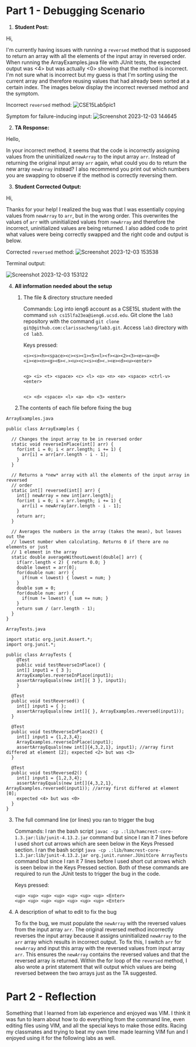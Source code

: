 # Part 1 - Debugging Scenario

1. **Student Post:**

Hi,

I'm currently having issues with running a `reversed` method that is supposed to return an array with all the elements of the input array in reversed order. When running the ArrayExamples.java file with JUnit tests, the expected output was <4> but was actually <0> showing that the method is incorrect. I'm not sure what is incorrect but my guess is that I'm sorting using the current array and therefore reusing values that had already been sorted at a certain index. The images below display the incorrect reversed method and the symptom.

Incorrect `reversed` method:
![CSE15Lab5pic1](https://github.com/clarissacheng/cse15l-lab-reports/assets/112114163/3b841a30-4d78-46e4-9de2-2cc13c6e37b2)

Symptom for failure-inducing input:
![Screenshot 2023-12-03 144645](https://github.com/clarissacheng/cse15l-lab-reports/assets/112114163/7b7a8a54-f3d7-4ba7-8ecd-c83f23ce998f)

2. **TA Response:**

Hello,

In your incorrect method, it seems that the code is incorrectly assigning values from the uninitialized `newArray` to the input array `arr`. Instead of returning the original input array `arr` again, what could you do to return the new array `newArray` instead? I also recommend you print out which numbers you are swapping to observe if the method is correctly reversing them.

3. **Student Corrected Output:**

Hi,

Thanks for your help! I realized the bug was that I was essentially copying values from `newArray` to `arr`, but in the wrong order. This overwrites the values of `arr` with uninitialized values from `newArray` and therefore the incorrect, uninitialized values are being returned. I also added code to print what values were being correctly swapped and the right code and output is below.

Corrected `reversed` method:
![Screenshot 2023-12-03 153538](https://github.com/clarissacheng/cse15l-lab-reports/assets/112114163/1ba287c8-3359-413b-af95-e19720fda56b)

Terminal output:

![Screenshot 2023-12-03 153122](https://github.com/clarissacheng/cse15l-lab-reports/assets/112114163/615130b5-59bf-48f8-b8e9-84fb488ba493)

4. **All information needed about the setup**

   1. The file & directory structure needed
  
        Commands: Log into ieng6 account as a CSE15L student with the command `ssh cs15lfa23ea@ieng6.ucsd.edu`.
                  Git clone the `lab3` repository with the command `git clone git@github.com:clarissacheng/lab3.git`.
                  Access `lab3` directory with `cd lab3`.
      
        Keys pressed:
      ```
      <s><s><h><space><c><s><1><5><l><f><a><2><3><e><a><@>
      <i><e><n><g><6><.><u><c><s><d><.><e><d><u><enter>

      
      <g> <i> <t> <space> <c> <l> <o> <n> <e> <space> <ctrl-v> <enter>

      
      <c> <d> <space> <l> <a> <b> <3> <enter>
      ```
      
   2.The contents of each file before fixing the bug

`ArrayExamples.java`

```
public class ArrayExamples {

  // Changes the input array to be in reversed order
  static void reverseInPlace(int[] arr) {
    for(int i = 0; i < arr.length; i += 1) {
      arr[i] = arr[arr.length - i - 1];
    }
  }

  // Returns a *new* array with all the elements of the input array in reversed
  // order
  static int[] reversed(int[] arr) {
    int[] newArray = new int[arr.length];
    for(int i = 0; i < arr.length; i += 1) {
      arr[i] = newArray[arr.length - i - 1];
    }
    return arr;
  }

  // Averages the numbers in the array (takes the mean), but leaves out the
  // lowest number when calculating. Returns 0 if there are no elements or just
  // 1 element in the array
  static double averageWithoutLowest(double[] arr) {
    if(arr.length < 2) { return 0.0; }
    double lowest = arr[0];
    for(double num: arr) {
      if(num < lowest) { lowest = num; }
    }
    double sum = 0;
    for(double num: arr) {
      if(num != lowest) { sum += num; }
    }
    return sum / (arr.length - 1);
  }
}
```

`ArrayTests.java`

```
import static org.junit.Assert.*;
import org.junit.*;

public class ArrayTests {
	@Test 
	public void testReverseInPlace() {
    int[] input1 = { 3 };
    ArrayExamples.reverseInPlace(input1);
    assertArrayEquals(new int[]{ 3 }, input1);
	}

  @Test
  public void testReversed() {
    int[] input1 = { };
    assertArrayEquals(new int[]{ }, ArrayExamples.reversed(input1));
  }

  @Test
  public void testReverseInPlace2() {
    int[] input1 = {1,2,3,4};
    ArrayExamples.reverseInPlace(input1);
    assertArrayEquals(new int[]{4,3,2,1}, input1); //array first differed at element [2]; expected <2> but was <3>
  }

  @Test
  public void testReversed2() {
    int[] input1 = {1,2,3,4};
    assertArrayEquals(new int[]{4,3,2,1}, ArrayExamples.reversed(input1)); //array first differed at element [0];
    expected <4> but was <0>
  }
}
```
      
   3. The full command line (or lines) you ran to trigger the bug

      Commands: I ran the bash script `javac -cp .:lib/hamcrest-core-1.3.jar:lib/junit-4.13.2.jar` command but since I ran it 7 lines before I used short cut arrows which are seen below in the Keys Pressed section.
                I ran the bash script `java -cp .:lib/hamcrest-core-1.3.jar:lib/junit-4.13.2.jar org.junit.runner.JUnitCore ArrayTests` command but since I ran it 7 lines before I used short cut arrows which is seen below in the Keys Pressed section.
                Both of these commands are required to run the JUnit tests to trigger the bug in the code.
      
        Keys pressed: 
      ```
      <up> <up> <up> <up> <up> <up> <up> <Enter>
      <up> <up> <up> <up> <up> <up> <up> <Enter>
      ```

  4. A description of what to edit to fix the bug

     To fix the bug, we must populate the `newArray` with the reversed values from the input array `arr`. The original reversed method incorrectly reverses the input array because it assigns uninitialized `newArray` to the `arr` array which results in incorrect output. To fix this, I switch `arr` for `newArray` and input this array with the reversed values from input array `arr`. This ensures the `newArray` contains the reversed values and that the reversed array is returned.
     Within the for loop of the `reversed` method, I also wrote a print statement that will output which values are being reversed between the two arrays just as the TA suggested.

# Part 2 - Reflection

Something that I learned from lab experience and enjoyed was VIM. I think it was fun to learn about how to do everything from the command line, even editing files using VIM, and all the special keys to make those edits. Racing my classmates and trying to beat my own time made learning VIM fun and I enjoyed using it for the following labs as well. 
